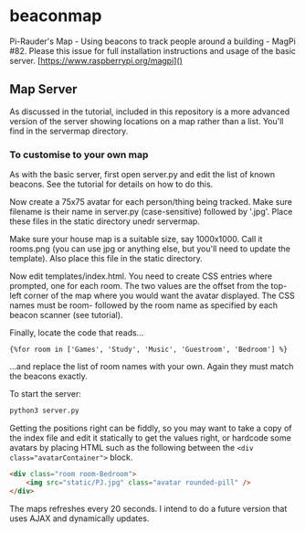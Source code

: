 # beaconmap

Pi-Rauder's Map - Using beacons to track people around a building - MagPi #82. Please this issue for full installation instructions and usage of the basic server. [https://www.raspberrypi.org/magpi]()

## Map Server

As discussed in the tutorial, included in this repository is a more advanced version of the server showing locations on a map rather than a list. You'll find in the servermap directory.

### To customise to your own map

As with the basic server, first open server.py and edit the list of known beacons. See the tutorial for details on how to do this.

Now create a 75x75 avatar for each person/thing being tracked. Make sure filename is their name in server.py (case-sensitive) followed by '.jpg'. Place these files in the static directory unedr servermap.

Make sure your house map is a suitable size, say 1000x1000. Call it rooms.png (you can use jpg or anything else, but you'll need to update the template). Also place this file in the static directory.

Now edit templates/index.html. You need to create CSS entries where prompted, one for each room. The two values are the offset from the top-left corner of the map where you would want the avatar displayed. The CSS names must be room- followed by the room name as specified by each beacon scanner (see tutorial).

Finally, locate the code that reads...

```
{%for room in ['Games', 'Study', 'Music', 'Guestroom', 'Bedroom'] %}
```

...and replace the list of room names with your own. Again they must match the beacons exactly.

To start the server:

```bash
python3 server.py
```

Getting the positions right can be fiddly, so you may want to take a copy of the index file and edit it statically to get the values right, or hardcode some avatars by placing HTML such as the following between the ```<div class="avatarContainer">``` block.

```html
<div class="room room-Bedroom">
	<img src="static/PJ.jpg" class="avatar rounded-pill" />
</div>
```

The maps refreshes every 20 seconds. I intend to do a future version that uses AJAX and dynamically updates.
